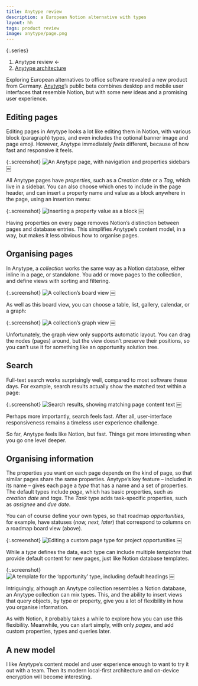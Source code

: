 ```yaml
---
title: Anytype review
description: a European Notion alternative with types
layout: hh
tags: product review
image: anytype/page.png
---
```


{:.series}
1. Anytype review ←
2. [Anytype architecture](anytype-local-first)

Exploring European alternatives to office software revealed a new product from Germany.
[Anytype](https://anytype.io/)’s public beta combines desktop and mobile user interfaces that resemble Notion,
but with some new ideas and a promising user experience.

## Editing pages

Editing pages in Anytype looks a lot like editing them in Notion, with various block (paragraph) types,
and even includes the optional banner image and page emoji.
However, Anytype immediately _feels_ different, because of how fast and responsive it feels.

{:.screenshot}
![An Anytype page, with navigation and properties sidebars](anytype/page.webp)
￼

All Anytype pages have _properties_, such as a _Creation date_ or a _Tag_, which live in a sidebar.
You can also choose which ones to include in the page header,
and can insert a property name and value as a block anywhere in the page, using an insertion menu:

{:.screenshot}
![Inserting a property value as a block](anytype/insert.webp)
￼

Having properties on every page removes Notion’s distinction between pages and database entries.
This simplifies Anytype’s content model, in a way, but makes it less obvious how to organise pages.

## Organising pages

In Anytype, a _collection_ works the same way as a Notion database, either inline in a page, or standalone.
You add or move pages to the collection, and define views with sorting and filtering.

{:.screenshot}
![A collection’s board view](anytype/board.webp)
￼

As well as this board view, you can choose a table, list, gallery, calendar, or a graph:

{:.screenshot}
![A collection’s graph view](anytype/graph.webp)
￼

Unfortunately, the graph view only supports automatic layout.
You can drag the nodes (pages) around, but the view doesn’t preserve their positions,
so you can’t use it for something like an opportunity solution tree.

## Search

Full-text search works surprisingly well, compared to most software these days.
For example, search results actually show the matched text within a page:

{:.screenshot}
![Search results, showing matching page content text](anytype/search.webp)
￼

Perhaps more importantly, search feels fast.
After all, user-interface responsiveness remains a timeless user experience challenge.

So far, Anytype feels like Notion, but fast.
Things get more interesting when you go one level deeper.


## Organising information

The properties you want on each page depends on the kind of page, so that similar pages share the same properties.
Anytype’s key feature – included in its name – gives each page a _type_ that has a name and a set of properties.
The default types include _page_, which has basic properties, such as _creation date_ and _tags_.
The _Task_ type adds task-specific properties, such as _assignee_ and _due date_.

You can of course define your own types, so that roadmap _opportunities_, for example,
have statuses (_now, next, later_) that correspond to columns on a roadmap board view (above).

{:.screenshot}
![Editing a custom page type for project opportunities](anytype/type.webp)
￼

While a _type_ defines the data, each type can include multiple _templates_ that provide default content for new pages,
just like Notion database templates.

{:.screenshot}
![A template for the ‘opportunity’ type, including default headings](anytype/template.webp)
￼

Intriguingly, although an Anytype collection resembles a Notion database, an Anytype collection can mix types.
This, and the ability to insert views that query objects, by type or property, give you a lot of flexibility in how you organise information.

As with Notion, it probably takes a while to explore how you can use this flexibility.
Meanwhile, you can start simply, with only _pages_, and add custom properties, types and queries later.

## A new model

I like Anytype’s content model and user experience enough to want to try it out with a team.
Then its modern local-first architecture and on-device encryption will become interesting.
